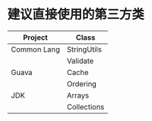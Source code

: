 # 建议直接使用的第三方类



| Project | Class | 
|--- | --- |
|Common Lang | StringUtils |
| | Validate|
|Guava | Cache |
| | Ordering |
|JDK|Arrays|
| |Collections|
